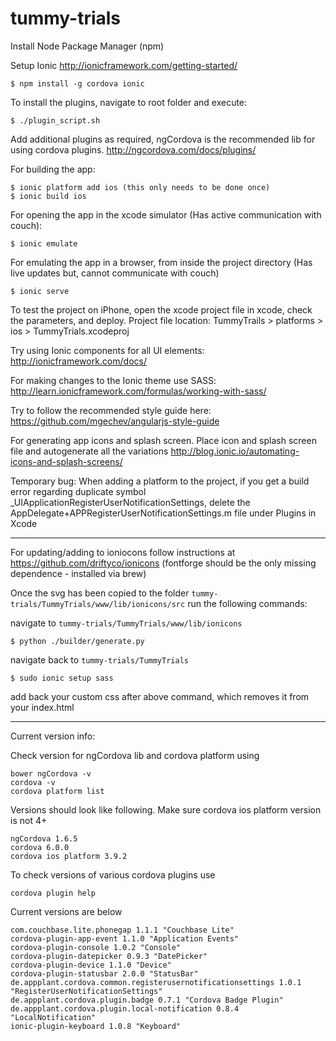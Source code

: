 # tummy-trials

Install Node Package Manager (npm)

Setup Ionic http://ionicframework.com/getting-started/

    $ npm install -g cordova ionic

To install the plugins, navigate to root folder and execute: 

    $ ./plugin_script.sh
    
Add additional plugins as required, ngCordova is the recommended lib for using cordova plugins. http://ngcordova.com/docs/plugins/ 

For building the app:

    $ ionic platform add ios (this only needs to be done once)
    $ ionic build ios

For opening the app in the xcode simulator (Has active communication with couch):

    $ ionic emulate 

For emulating the app in a browser, from inside the project directory (Has live updates but, cannot communicate with couch)

    $ ionic serve

To test the project on iPhone, open the xcode project file in xcode, check the parameters, and deploy.
Project file location: TummyTrails > platforms > ios > TummyTrials.xcodeproj

Try using Ionic components for all UI elements: http://ionicframework.com/docs/

For making changes to the Ionic theme use SASS: http://learn.ionicframework.com/formulas/working-with-sass/

Try to follow the recommended style guide here: https://github.com/mgechev/angularjs-style-guide

For generating app icons and splash screen. Place icon and splash screen file and autogenerate all the variations http://blog.ionic.io/automating-icons-and-splash-screens/

Temporary bug: 
When adding a platform to the project, if you get a build error regarding duplicate symbol _UIApplicationRegisterUserNotificationSettings, delete the AppDelegate+APPRegisterUserNotificationSettings.m file under Plugins in Xcode

------------------------------------------------------------------------------------------------------------------------------------

For updating/adding to ioniocons follow instructions at https://github.com/driftyco/ionicons (fontforge should be the only missing dependence - installed via brew)

Once the svg has been copied to the folder `tummy-trials/TummyTrials/www/lib/ionicons/src` run the following commands:
    
navigate to `tummy-trials/TummyTrials/www/lib/ionicons`

    $ python ./builder/generate.py

navigate back to `tummy-trials/TummyTrials`

    $ sudo ionic setup sass

add back your custom css after above command, which removes it from your index.html

------------------------------------------------------------------------------------------------------------------------------------

Current version info:

Check version for ngCordova lib and cordova platform using

    bower ngCordova -v
    cordova -v
    cordova platform list

Versions should look like following. Make sure cordova ios platform version is not 4+

    ngCordova 1.6.5
    cordova 6.0.0
    cordova ios platform 3.9.2

To check versions of various cordova plugins use
    
    cordova plugin help 
    
Current versions are below

    com.couchbase.lite.phonegap 1.1.1 "Couchbase Lite"
    cordova-plugin-app-event 1.1.0 "Application Events"
    cordova-plugin-console 1.0.2 "Console"
    cordova-plugin-datepicker 0.9.3 "DatePicker"
    cordova-plugin-device 1.1.0 "Device"
    cordova-plugin-statusbar 2.0.0 "StatusBar"
    de.appplant.cordova.common.registerusernotificationsettings 1.0.1 "RegisterUserNotificationSettings"
    de.appplant.cordova.plugin.badge 0.7.1 "Cordova Badge Plugin"
    de.appplant.cordova.plugin.local-notification 0.8.4 "LocalNotification"
    ionic-plugin-keyboard 1.0.8 "Keyboard"
